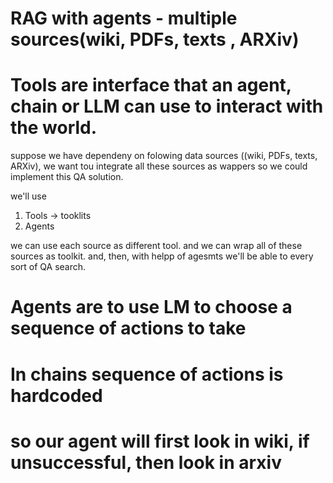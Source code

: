 # RAG with agents - multiple sources(wiki, PDFs, texts , ARXiv)

# Tools are interface that an agent, chain or LLM can use to interact with the world.

suppose we have dependeny on folowing data sources ((wiki, PDFs, texts, ARXiv), we want tou integrate all these sources as wappers so we could implement this QA solution.

we'll use

1. Tools -> tooklits
2. Agents

we can use each source as different tool. and we can wrap all of these sources as toolkit. and, then, with helpp of agesmts we'll be able to every sort of QA search.

# Agents are to use LM to choose a sequence of actions to take

# In chains sequence of actions is hardcoded

# so our agent will first look in wiki, if unsuccessful, then look in arxiv
